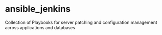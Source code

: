 # ansible_jenkins
Collection of Playbooks for server patching and configuration management across applications and databases
